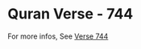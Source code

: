 # Quran Verse - 744 

For more infos, See [Verse 744](https://www.quranbookk.com/quran/search?q=744)
